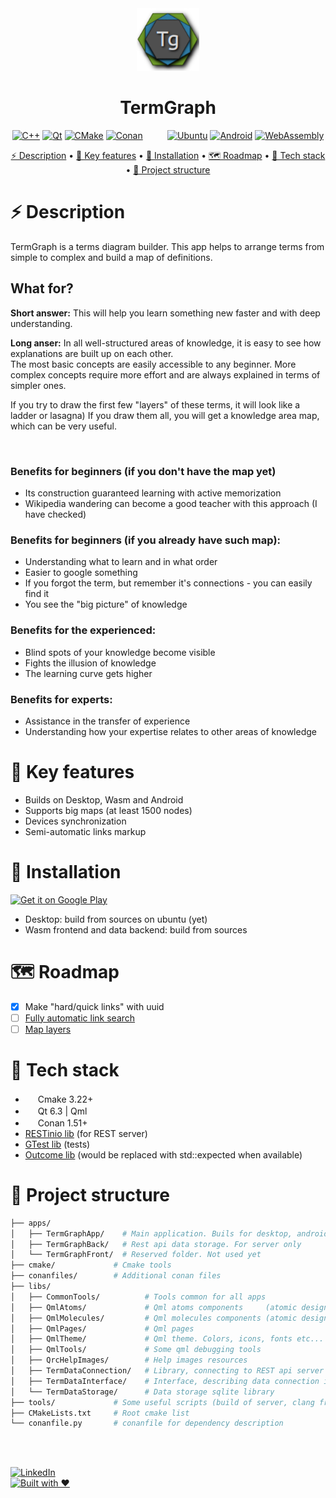 <!-- TODO:
4 Build
- Configuration
- Scripts for building main apps

5 Tests
- How to start them
- CTest api

8 Screenshots
- Make them svg
- Add screenshots

9 Badges
- https://forthebadge.com/
- CI
- Tests

11 Recomendations
- Check different github themes
- Width 100 characters
- Contribution guideline
- Project page with GitHub pages?
- Meetup speech
- Changelog
- Project news
- Make fixes to my personal profile page on github 

14 How to Use? Maybe wiki?
18 Support
- GitHub?
- Patreon?
- Other?

20 Info
- Readme gives x5 to project stars
- Talk to every community individually
- Try to be in Trending section, but topics is also ok
-->

<div align="center">
    <img 
      width="100" 
      alt="TermGraph" 
      src="apps/TermGraphApp/resources/applicationIcons/appIcon128x128.png">
    <h1>TermGraph</h1>
</div>


<div align="center">

[![C++](https://img.shields.io/badge/C%2B%2B-00599C?style=for-the-badge&logo=c%2B%2B&logoColor=white)](https://isocpp.org/)
[![Qt](https://img.shields.io/badge/Qt-41CD52?style=for-the-badge&logo=qt&logoColor=white)](https://www.qt.io/)
[![CMake](https://img.shields.io/badge/CMake-064F8C?style=for-the-badge&logo=cmake&logoColor=white)](https://cmake.org/)
[![Conan](https://img.shields.io/badge/Conan-6699cb?style=for-the-badge&logo=conan&logoColor=white)](https://conan.io/)
&nbsp;&nbsp;&nbsp;&nbsp;&nbsp;&nbsp;&nbsp;&nbsp;
[![Ubuntu](https://img.shields.io/badge/Ubuntu-E95420?style=for-the-badge&logo=ubuntu&logoColor=white)]()
[![Android](https://img.shields.io/badge/Android-3DDC84?style=for-the-badge&logo=android&logoColor=white)](https://play.google.com/store/apps/details?id=app.termgraph&pcampaignid=pcampaignidMKT-Other-global-all-co-prtnr-py-PartBadge-Mar2515-1)
[![WebAssembly](https://img.shields.io/badge/WebAssembly-654FF0?style=for-the-badge&logo=WebAssembly&logoColor=white)]()

</div>

<div align="center">

[⚡️ Description](#%EF%B8%8F-description) • [🌿 Key features](#-key-features) • [🚀 Installation](#-installation) • [🗺 Roadmap](#-roadmap) • [🧬 Tech stack](#-tech-stack) • [💠 Project structure](#-project-structure)
<!-- • Build-->
<!-- • Tests-->

</div>

# ⚡️ Description
TermGraph is a terms diagram builder. This app helps to arrange terms from simple to complex and build a map of definitions.

## What for?
**Short answer:** This will help you learn something new faster and with deep understanding.

**Long anser:**
In all well-structured areas of knowledge, it is easy to see how explanations are built up on each other. <br>
The most basic concepts are easily accessible to any beginner. More complex concepts require more effort and are always explained in terms of simpler ones.

If you try to draw the first few "layers" of these terms, it will look like a ladder or lasagna) If you draw them all, you will get a knowledge area map, which can be very useful.

<img>

### Benefits for beginners (if you don't have the map yet)
- Its construction guaranteed learning with active memorization
- Wikipedia wandering can become a good teacher with this approach (I have checked)

### Benefits for beginners (if you already have such map):
- Understanding what to learn and in what order
- Easier to google something
- If you forgot the term, but remember it's connections - you can easily find it
- You see the "big picture" of knowledge

### Benefits for the experienced:
- Blind spots of your knowledge become visible
- Fights the illusion of knowledge
- The learning curve gets higher

### Benefits for experts:
- Assistance in the transfer of experience
- Understanding how your expertise relates to other areas of knowledge

# 🌿 Key features
- Builds on Desktop, Wasm and Android
- Supports big maps (at least 1500 nodes)
- Devices synchronization
- Semi-automatic links markup

# 🚀 Installation
<a href='https://play.google.com/store/apps/details?id=app.termgraph&pcampaignid=pcampaignidMKT-Other-global-all-co-prtnr-py-PartBadge-Mar2515-1'><img alt='Get it on Google Play' width="160" height="60" src='https://play.google.com/intl/en_us/badges/static/images/badges/en_badge_web_generic.png'/></a>
- Desktop: build from sources on ubuntu (yet)
- Wasm frontend and data backend: build from sources

<!-- # ⚙️ Build -->

<!-- # ☕️ Tests -->

# 🗺 Roadmap
- [x] Make "hard/quick links" with uuid
- [ ] [Fully automatic link search](https://github.com/SavenkovIgor/TermGraph/issues/5)
- [ ] [Map layers](https://github.com/SavenkovIgor/TermGraph/issues/6)

# 🧬 Tech stack
- <img src="https://cmake.org/wp-content/uploads/2019/05/cropped-cmake_512-32x32.png" width="16" height="16"> Cmake 3.22+
- <img src="https://www.qt.io/hubfs/2016_Qt_Logo/qt_logo_green_rgb_16x16.png" width="16" height="16"> Qt 6.3 | Qml
- <img src="https://conan.io/favicon.png" width="16" height="16"> Conan 1.51+
- [RESTinio lib](https://github.com/Stiffstream/restinio) (for REST server)
- [GTest lib](https://github.com/google/googletest) (tests)
- [Outcome lib](https://github.com/ned14/outcome) (would be replaced with std::expected when available)

# 💠 Project structure
```bash
├── apps/                
│   ├── TermGraphApp/    # Main application. Buils for desktop, android and wasm(for now) 
│   ├── TermGraphBack/   # Rest api data storage. For server only
│   └── TermGraphFront/  # Reserved folder. Not used yet
├── cmake/             # Cmake tools
├── conanfiles/        # Additional conan files
├── libs/                
│   ├── CommonTools/          # Tools common for all apps
│   ├── QmlAtoms/             # Qml atoms components     (atomic design)
│   ├── QmlMolecules/         # Qml molecules components (atomic design)
│   ├── QmlPages/             # Qml pages
│   ├── QmlTheme/             # Qml theme. Colors, icons, fonts etc...
│   ├── QmlTools/             # Some qml debugging tools
│   ├── QrcHelpImages/        # Help images resources
│   ├── TermDataConnection/   # Library, connecting to REST api server
│   ├── TermDataInterface/    # Interface, describing data connection interface 
│   └── TermDataStorage/      # Data storage sqlite library
├── tools/             # Some useful scripts (build of server, clang fromat etc...)
├── CMakeLists.txt     # Root cmake list
└── conanfile.py       # conanfile for dependency description
```

<br/>
<br/>

[![LinkedIn](https://img.shields.io/badge/LinkedIn-SavenkovIgor-555555?style=for-the-badge&logo=linkedin&logoColor=white&labelColor=0077B5)](https://www.linkedin.com/in/savenkovigor-dev/)
<br/>
[![Built with ❤️](https://img.shields.io/badge/Coded%20with-%E2%9D%A4%EF%B8%8F-e36d25?style=for-the-badge)](https://github.com/SavenkovIgor/TermGraph)

<!-- # Syntax examples

<details>
  <summary>Summary</summary>
  <ol>
    <li><a href="#-some">List 1</a></li>
    <li><a href="#-some">List 2</a></li>
  </ol>
</details>

[External link description](https://link.io/).
[Local file link](LICENSE)
![Some more local file](./local_file.png)
![Img](https://link.io/file.svg "Some info")

> ItemAngle
+ ItemPlus
- ItemMinus
>- ItemMinus
>+ ItemPlus

> **Warning**

> **Note**

**Option** -->
